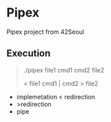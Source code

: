 # Pipex
Pipex project from 42Seoul

## Execution
> ./pipex file1 cmd1 cmd2  file2
> 
> < file1 cmd1 | cmd2 > file2

- implemetation < redirection
- \>redirection
- pipe
